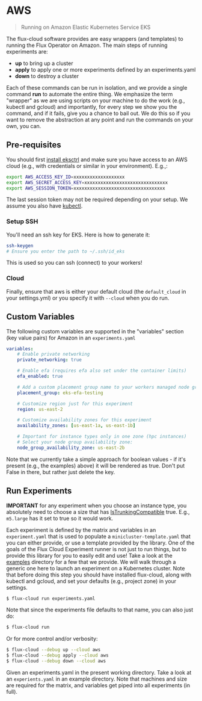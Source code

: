 # AWS

> Running on Amazon Elastic Kubernetes Service EKS

The flux-cloud software provides are easy wrappers (and templates) to running
the Flux Operator on Amazon. The main steps of running experiments are:

 - **up** to bring up a cluster
 - **apply** to apply one or more experiments defined by an experiments.yaml
 - **down** to destroy a cluster

Each of these commands can be run in isolation, and we provide a single command **run** to
automate the entire thing. We emphasize the term "wrapper" as we are using scripts on your
machine to do the work (e.g., kubectl and gcloud) and importantly, for every step we show
you the command, and if it fails, give you a chance to bail out. We do this so if you
want to remove the abstraction at any point and run the commands on your own, you can.

## Pre-requisites

You should first [install eksctrl](https://github.com/weaveworks/eksctl) and make sure you have access to an AWS cloud (e.g.,
with credentials or similar in your environment). E.g.,:

```bash
export AWS_ACCESS_KEY_ID=xxxxxxxxxxxxxxxxxxx
export AWS_SECRET_ACCESS_KEY=xxxxxxxxxxxxxxxxxxxxxxxxxxxxxxx
export AWS_SESSION_TOKEN=xxxxxxxxxxxxxxxxxxxxxxxxxxxxxxxxxx
```

The last session token may not be required depending on your setup.
We assume you also have [kubectl](https://kubernetes.io/docs/tasks/tools/).

### Setup SSH

You'll need an ssh key for EKS. Here is how to generate it:

```bash
ssh-keygen
# Ensure you enter the path to ~/.ssh/id_eks
```

This is used so you can ssh (connect) to your workers!

### Cloud

Finally, ensure that aws is either your default cloud (the `default_cloud` in your settings.yml)
or you specify it with `--cloud` when you do run.

## Custom Variables

The following custom variables are supported in the "variables" section (key value pairs)
for Amazon in an `experiments.yaml`

```yaml
variables:
    # Enable private networking
    private_networking: true

    # Enable efa (requires efa also set under the container limits)
    efa_enabled: true

    # Add a custom placement group name to your workers managed node group
    placement_group: eks-efa-testing

    # Customize region just for this experiment
    region: us-east-2

    # Customize availability zones for this experiment
    availability_zones: [us-east-1a, us-east-1b]

    # Important for instance types only in one zone (hpc instances)
    # Select your node group availability zone:
    node_group_availability_zone: us-east-2b
```

Note that we currently take a simple approach for boolean values - if it's present (e.g., the examples)
above) it will be rendered as true. Don't put False in there, but rather just delete the key.

## Run Experiments

**IMPORTANT** for any experiment when you choose an instance type, you absolutely
need to choose a size that has [IsTrunkingCompatible](https://github.com/aws/amazon-vpc-resource-controller-k8s/blob/master/pkg/aws/vpc/limits.go)
true. E.g., `m5.large` has it set to true so it would work.

Each experiment is defined by the matrix and variables in an `experiment.yaml` that is used to
populate a `minicluster-template.yaml` that you can either provide, or use a template provided by the
library. One of the goals of the Flux Cloud Experiment runner is not just to run things, but to
provide this library for you to easily edit and use! Take a look at the [examples](https://github.com/converged-computing/flux-cloud/tree/main/examples)
directory for a few that we provide. We will walk through a generic one here to launch
an experiment on a Kubernetes cluster. Note that before doing this step you should
have installed flux-cloud, along with kubectl and gcloud, and set your defaults (e.g., project zone)
in your settings.

```bash
$ flux-cloud run experiments.yaml
```

Note that since the experiments file defaults to that name, you can also just do:

```bash
$ flux-cloud run
```

Or for more control and/or verbosity:

```bash
$ flux-cloud --debug up --cloud aws
$ flux-cloud --debug apply --cloud aws
$ flux-cloud --debug down --cloud aws
```

Given an experiments.yaml in the present working directory. Take a look at an `experients.yaml` in an example directory.
Note that machines and size are required for the matrix, and variables get piped into all experiments (in full).
